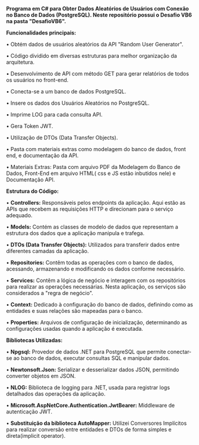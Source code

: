 **Programa em C# para Obter Dados Aleatórios de Usuários com Conexão no Banco de Dados (PostgreSQL). Neste repositório possui o Desafio VB6 na pasta "DesafioVB6".**


**Funcionalidades principais:**

•  Obtém dados de usuários aleatórios da API "Random User Generator".

•  Código dividido em diversas estruturas para melhor organização da arquitetura.

•  Desenvolvimento de API com método GET para gerar relatórios de todos os usuários no front-end.

•  Conecta-se a um banco de dados PostgreSQL.

•  Insere os dados dos Usuários Aleatórios no PostgreSQL.

•  Imprime LOG para cada consulta API.

•  Gera Token JWT.

•  Utilização de DTOs (Data Transfer Objects).

•  Pasta com materiais extras como modelagem do banco de dados, front end, e documentação da API.

•  Materiais Extras: Pasta com arquivo PDF da Modelagem do Banco de Dados, Front-End em arquivo HTML( css e JS estão inbutidos nele) e Documentação API.



**Estrutura do Código:**


• **Controllers:** Responsáveis pelos endpoints da aplicação. Aqui estão as APIs que recebem as requisições HTTP e direcionam para o serviço adequado.

• **Models:** Contém as classes de modelo de dados que representam a estrutura dos dados que a aplicação manipula e trafega.

• **DTOs (Data Transfer Objects):** Utilizados para transferir dados entre diferentes camadas da aplicação.

• **Repositories:** Contêm todas as operações com o banco de dados, acessando, armazenando e modificando os dados conforme necessário.

• **Services:** Contêm a lógica de negócio e interagem com os repositórios para realizar as operações necessárias. Nesta aplicação, os serviços são considerados a "regra de negócio".

• **Context:** Dedicado à configuração do banco de dados, definindo como as entidades e suas relações são mapeadas para o banco.

• **Properties:** Arquivos de configuração de inicialização, determinando as configurações usadas quando a aplicação é executada.


**Bibliotecas Utilizadas:**


• **Npgsql:** Provedor de dados .NET para PostgreSQL que permite conectar-se ao banco de dados, executar consultas SQL e manipular dados.

• **Newtonsoft.Json:** Serializar e desserializar dados JSON, permitindo converter objetos em JSON.

• **NLOG:** Biblioteca de logging para .NET, usada para registrar logs detalhados das operações da aplicação.

• **Microsoft.AspNetCore.Authentication.JwtBearer:** Middleware de autenticação JWT.

• **Substituição da biblioteca AutoMapper:** Utilizei Conversores Implícitos para realizar conversão entre entidades e DTOs de forma simples e direta(implicit operator).


